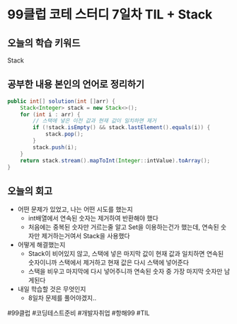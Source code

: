 # 99클럽 코테 스터디 7일차 TIL + Stack
## 오늘의 학습 키워드
Stack

## 공부한 내용 본인의 언어로 정리하기
``` java
public int[] solution(int []arr) {
    Stack<Integer> stack = new Stack<>();
    for (int i : arr) {
        // 스택에 넣은 이전 값과 현재 값이 일치하면 제거
        if (!stack.isEmpty() && stack.lastElement().equals(i)) {
            stack.pop();
        }
        stack.push(i);
    }
    return stack.stream().mapToInt(Integer::intValue).toArray();
}
```
## 오늘의 회고
- 어떤 문제가 있었고, 나는 어떤 시도를 했는지
  - int배열에서 연속된 숫자는 제거하여 반환해야 했다
  - 처음에는 중복된 숫자만 거르는줄 알고 Set을 이용하는건가 했는데, 연속된 숫자만 제거하는거여서 Stack을 사용했다
- 어떻게 해결했는지
  - Stack이 비어있지 않고, 스택에 넣은 마지막 값이 현재 값과 일치하면 연속된 숫자이니까 스택에서 제거하고 현재 값은 다시 스택에 넣어준다
  - 스택을 비우고 마지막에 다시 넣어주니까 연속된 숫자 중 가장 마지막 숫자만 남게된다
- 내일 학습할 것은 무엇인지
  - 8일차 문제를 풀어야겠지..

#99클럽 #코딩테스트준비 #개발자취업 #항해99 #TIL
